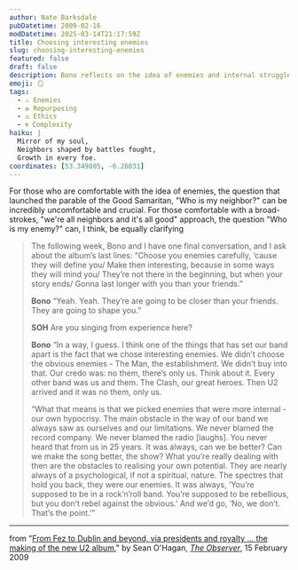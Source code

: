 ```yaml
---
author: Nate Barksdale
pubDatetime: 2009-02-16
modDatetime: 2025-03-14T21:17:59Z
title: Choosing interesting enemies
slug: choosing-interesting-enemies
featured: false
draft: false
description: Bono reflects on the idea of enemies and internal struggles in the context of U2's music and philosophy.
emoji: 🪞
tags:
  - ⚔️ Enemies
  - ♻️ Repurposing
  - ⚖️ Ethics
  - 🌀 Complexity
haiku: |
  Mirror of my soul,  
  Neighbors shaped by battles fought,  
  Growth in every foe.
coordinates: [53.349805, -6.26031]
---
```


For those who are comfortable with the idea of enemies, the question that launched the parable of the Good Samaritan, "Who is my neighbor?" can be incredibly uncomfortable and crucial. For those comfortable with a broad-strokes, "we're all neighbors and it's all good" approach, the question "Who is my enemy?" can, I think, be equally clarifying

> The following week, Bono and I have one final conversation, and I ask about the album’s last lines: “Choose you enemies carefully, ‘cause they will define you/ Make then interesting, because in some ways they will mind you/ They’re not there in the beginning, but when your story ends/ Gonna last longer with you than your friends.”
>
> **Bono** “Yeah. Yeah. They’re are going to be closer than your friends. They are going to shape you.”
>
> **SOH** Are you singing from experience here?
>
> **Bono** “In a way, I guess. I think one of the things that has set our band apart is the fact that we chose interesting enemies. We didn’t choose the obvious enemies - The Man, the establishment. We didn’t buy into that. Our credo was: no them, there’s only us. Think about it. Every other band was us and them. The Clash, our great heroes. Then U2 arrived and it was no them, only us.
>
> “What that means is that we picked enemies that were more internal - our own hypocrisy. The main obstacle in the way of our band we always saw as ourselves and our limitations. We never blamed the record company. We never blamed the radio [laughs]. You never heard that from us in 25 years. It was always, can we be better? Can we make the song better, the show? What you’re really dealing with then are the obstacles to realising your own potential. They are nearly always of a psychological, if not a spiritual, nature. The spectres that hold you back, they were our enemies. It was always, ‘You’re supposed to be in a rock’n’roll band. You’re supposed to be rebellious, but you don’t rebel against the obvious.’ And we’d go, ‘No, we don’t. That’s the point.’”

---

from "[From Fez to Dublin and beyond, via presidents and royalty ... the making of the new U2 album](http://www.guardian.co.uk/music/2009/feb/15/u2-no-line-on-the-horizon)," by Sean O'Hagan, [_The Observer_](http://www.guardian.co.uk/music/2009/feb/15/u2-no-line-on-the-horizon), 15 February 2009
